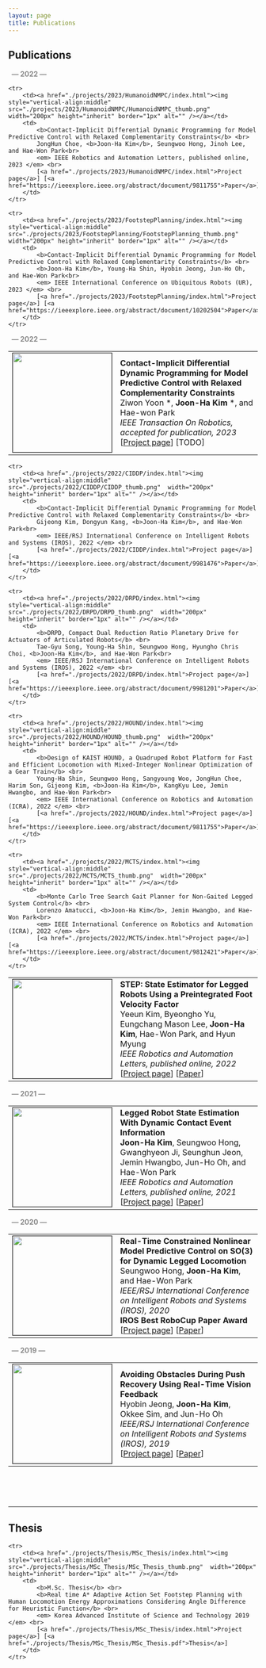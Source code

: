 ```yaml
---
layout: page
title: Publications
---
```

<h2>Publications</h2>
<p style="color:#898989;"><b> &nbsp; &mdash; 2022 &mdash; </b></p>
<table border="0" cellpadding="3" cellspacing="10">
	<tr>
		<td><a href="./projects/2023/InvariantSmoother/index.html"><img style="vertical-align:middle" src="./projects/2023/InvariantSmoother/InvariantSmoother_thumb.png"  width="200px" height="inherit" border="1px" alt="" /></a></td>
		<td>
			<b>Contact-Implicit Differential Dynamic Programming for Model Predictive Control with Relaxed Complementarity Constraints</b> <br> 
			Ziwon Yoon *, <b>Joon-Ha Kim</b> *, and Hae-won Park<br>
			<em> IEEE Transaction On Robotics, accepted for publication, 2023 </em> <br> 
			[<a href="./projects/2023/InvariantSmoother/index.html">Project page</a>] [TODO]
		</td>
	</tr>
	
	<tr>
		<td><a href="./projects/2023/HumanoidNMPC/index.html"><img style="vertical-align:middle" src="./projects/2023/HumanoidNMPC/HumanoidNMPC_thumb.png"  width="200px" height="inherit" border="1px" alt="" /></a></td>
		<td>
			<b>Contact-Implicit Differential Dynamic Programming for Model Predictive Control with Relaxed Complementarity Constraints</b> <br> 
			JongHun Choe, <b>Joon-Ha Kim</b>, Seungwoo Hong, Jinoh Lee, and Hae-Won Park<br> 
			<em> IEEE Robotics and Automation Letters, published online, 2023 </em> <br> 
			[<a href="./projects/2023/HumanoidNMPC/index.html">Project page</a>] [<a href="https://ieeexplore.ieee.org/abstract/document/9811755">Paper</a>]
		</td>
	</tr>
	
	<tr>
		<td><a href="./projects/2023/FootstepPlanning/index.html"><img style="vertical-align:middle" src="./projects/2023/FootstepPlanning/FootstepPlanning_thumb.png"  width="200px" height="inherit" border="1px" alt="" /></a></td>
		<td>
			<b>Contact-Implicit Differential Dynamic Programming for Model Predictive Control with Relaxed Complementarity Constraints</b> <br> 
			<b>Joon-Ha Kim</b>, Young-Ha Shin, Hyobin Jeong, Jun-Ho Oh, and Hae-Won Park<br> 
			<em> IEEE International Conference on Ubiquitous Robots (UR), 2023 </em> <br> 
			[<a href="./projects/2023/FootstepPlanning/index.html">Project page</a>] [<a href="https://ieeexplore.ieee.org/abstract/document/10202504">Paper</a>]
		</td>
	</tr>

<p style="color:#898989;"><b> &nbsp; &mdash; 2022 &mdash; </b></p>
<table border="0" cellpadding="3" cellspacing="10">

	<tr>
		<td><a href="./projects/2022/CIDDP/index.html"><img style="vertical-align:middle" src="./projects/2022/CIDDP/CIDDP_thumb.png"  width="200px" height="inherit" border="1px" alt="" /></a></td>
		<td>
			<b>Contact-Implicit Differential Dynamic Programming for Model Predictive Control with Relaxed Complementarity Constraints</b> <br> 
			Gijeong Kim, Dongyun Kang, <b>Joon-Ha Kim</b>, and Hae-Won Park<br> 
			<em> IEEE/RSJ International Conference on Intelligent Robots and Systems (IROS), 2022 </em> <br> 
			[<a href="./projects/2022/CIDDP/index.html">Project page</a>] [<a href="https://ieeexplore.ieee.org/abstract/document/9981476">Paper</a>]
		</td>
	</tr>

	<tr>
		<td><a href="./projects/2022/DRPD/index.html"><img style="vertical-align:middle" src="./projects/2022/DRPD/DRPD_thumb.png"  width="200px" height="inherit" border="1px" alt="" /></a></td>
		<td>
			<b>DRPD, Compact Dual Reduction Ratio Planetary Drive for Actuators of Articulated Robots</b> <br> 
			Tae-Gyu Song, Young-Ha Shin, Seungwoo Hong, Hyungho Chris Choi, <b>Joon-Ha Kim</b>, and Hae-Won Park<br> 
			<em> IEEE/RSJ International Conference on Intelligent Robots and Systems (IROS), 2022 </em> <br> 
			[<a href="./projects/2022/DRPD/index.html">Project page</a>] [<a href="https://ieeexplore.ieee.org/abstract/document/9981201">Paper</a>]
		</td>
	</tr>

	<tr>
		<td><a href="./projects/2022/HOUND/index.html"><img style="vertical-align:middle" src="./projects/2022/HOUND/HOUND_thumb.png"  width="200px" height="inherit" border="1px" alt="" /></a></td>
		<td>
			<b>Design of KAIST HOUND, a Quadruped Robot Platform for Fast and Efficient Locomotion with Mixed-Integer Nonlinear Optimization of a Gear Train</b> <br> 
			Young-Ha Shin, Seungwoo Hong, Sangyoung Woo, JongHun Choe, Harim Son, Gijeong Kim, <b>Joon-Ha Kim</b>, KangKyu Lee, Jemin Hwangbo, and Hae-Won Park<br> 
			<em> IEEE International Conference on Robotics and Automation (ICRA), 2022 </em> <br> 
			[<a href="./projects/2022/HOUND/index.html">Project page</a>] [<a href="https://ieeexplore.ieee.org/abstract/document/9811755">Paper</a>]
		</td>
	</tr>

	<tr>
		<td><a href="./projects/2022/MCTS/index.html"><img style="vertical-align:middle" src="./projects/2022/MCTS/MCTS_thumb.png"  width="200px" height="inherit" border="1px" alt="" /></a></td>
		<td>
			<b>Monte Carlo Tree Search Gait Planner for Non-Gaited Legged System Control</b> <br> 
			Lorenzo Amatucci, <b>Joon-Ha Kim</b>, Jemin Hwangbo, and Hae-Won Park<br> 
			<em> IEEE International Conference on Robotics and Automation (ICRA), 2022 </em> <br> 
			[<a href="./projects/2022/MCTS/index.html">Project page</a>] [<a href="https://ieeexplore.ieee.org/abstract/document/9812421">Paper</a>]
		</td>
	</tr>

<tr>
		<td><a href="./projects/2022/STEP/index.html"><img style="vertical-align:middle" src="./projects/2022/STEP/STEP_thumb.png"  width="200px" height="inherit" border="1px" alt="" /></a></td>
		<td>
			<b>STEP: State Estimator for Legged Robots Using a Preintegrated Foot Velocity Factor</b> <br> 
			Yeeun Kim, Byeongho Yu, Eungchang Mason Lee, <b>Joon-Ha Kim</b>, Hae-Won Park, and Hyun Myung<br> 
			<em> IEEE Robotics and Automation Letters, published online, 2022 </em> <br> 
			[<a href="./projects/2022/STEP/index.html">Project page</a>] [<a href="https://ieeexplore.ieee.org/abstract/document/9712415">Paper</a>]
		</td>
	</tr>

</table>


<p style="color:#898989;"><b>&nbsp; &mdash; 2021 &mdash; </b></p>
<table border="0" cellpadding="3" cellspacing="10">

<tr>
		<td><a href="./projects/2021/StateEstimation_on_Dynamic_Contact/index.html"><img style="vertical-align:middle" src="./projects/2021/StateEstimation_on_Dynamic_Contact/StateEstimation_on_Dynamic_Contact_thumb.png"  width="200px" height="inherit" border="1px" alt="" /></a></td>
		<td>
			<b>Legged Robot State Estimation With Dynamic Contact Event Information</b> <br> 
			<b>Joon-Ha Kim</b>, Seungwoo Hong, Gwanghyeon Ji, Seunghun Jeon, Jemin Hwangbo, Jun-Ho Oh, and Hae-Won Park<br> 
			<em> IEEE Robotics and Automation Letters, published online, 2021 </em> <br> 
			[<a href="./projects/2021/StateEstimation_on_Dynamic_Contact/index.html">Project page</a>] [<a href="https://ieeexplore.ieee.org/abstract/document/9468900">Paper</a>]
		</td>
	</tr>

</table>

<p style="color:#898989;"><b>&nbsp; &mdash; 2020 &mdash; </b></p>
<table border="0" cellpadding="3" cellspacing="10">

<tr>
		<td><a href="./projects/2020/NMPCSO3/index.html"><img style="vertical-align:middle" src="./projects/2020/NMPCSO3/NMPCSO3_thumb.png"  width="200px" height="inherit" border="1px" alt="" /></a></td>
		<td>
			<b>Real-Time Constrained Nonlinear Model Predictive Control on SO(3) for Dynamic Legged Locomotion</b> <br> 
			Seungwoo Hong, <b>Joon-Ha Kim</b>, and Hae-Won Park<br> 
			<em> IEEE/RSJ International Conference on Intelligent Robots and Systems (IROS), 2020 </em> <br>
            <b>IROS Best RoboCup Paper Award</b> <br>
			[<a href="./projects/2020/NMPCSO3/index.html">Project page</a>] [<a href="https://ieeexplore.ieee.org/abstract/document/9341447">Paper</a>]
		</td>
	</tr>

</table>

<p style="color:#898989;"><b>&nbsp; &mdash; 2019 &mdash; </b></p>
<table border="0" cellpadding="3" cellspacing="10">

<tr>
		<td><a href="./projects/2019/Humanoid_RealTimeVisionFeedback/index.html"><img style="vertical-align:middle" src="./projects/2019/Humanoid_RealTimeVisionFeedback/Humanoid_RealTimeVisionFeedback_thumb.png"  width="200px" height="inherit" border="1px" alt="" /></a></td>
		<td>
			<b>Avoiding Obstacles During Push Recovery Using Real-Time Vision Feedback</b> <br> 
			Hyobin Jeong, <b>Joon-Ha Kim</b>, Okkee Sim, and Jun-Ho Oh<br> 
			<em> IEEE/RSJ International Conference on Intelligent Robots and Systems (IROS), 2019 </em> <br> 
			[<a href="./projects/2019/Humanoid_RealTimeVisionFeedback/index.html">Project page</a>] [<a href="https://ieeexplore.ieee.org/document/8968009">Paper</a>]
		</td>
	</tr>

</table>

[comment]: <> (<p style="color:#898989;"><b>&nbsp; &mdash; 2018 &mdash; </b></p>)

[comment]: <> (<table border="0" cellpadding="3" cellspacing="10">)

[comment]: <> (</table>)

<br><br><br>

<hr>

<h2>Thesis</h2>

<table border="0" cellpadding="3" cellspacing="10">

	<tr>
		<td><a href="./projects/Thesis/MSc_Thesis/index.html"><img style="vertical-align:middle" src="./projects/Thesis/MSc_Thesis/MSc_Thesis_thumb.png"  width="200px" height="inherit" border="1px" alt="" /></a></td>
		<td>
			<b>M.Sc. Thesis</b> <br> 
			<b>Real time A* Adaptive Action Set Footstep Planning with Human Locomotion Energy Approximations Considering Angle Difference for Heuristic Function</b> <br> 
			<em> Korea Advanced Institute of Science and Technology 2019 </em> <br> 
			[<a href="./projects/Thesis/MSc_Thesis/index.html">Project page</a>] [<a href="./projects/Thesis/MSc_Thesis/MSc_Thesis.pdf">Thesis</a>]
		</td>
	</tr>
</table>

